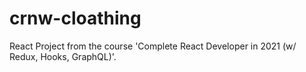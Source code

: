 # crnw-cloathing

React Project from the course 'Complete React Developer in 2021 (w/ Redux, Hooks, GraphQL)'.
